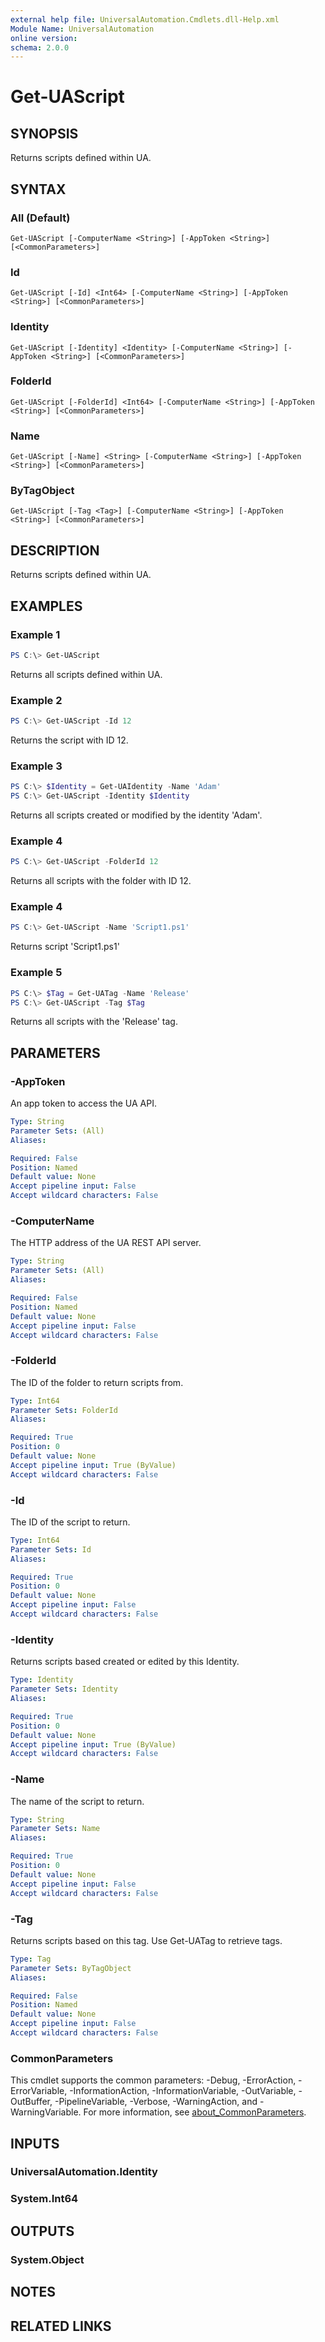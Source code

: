 ```yaml
---
external help file: UniversalAutomation.Cmdlets.dll-Help.xml
Module Name: UniversalAutomation
online version:
schema: 2.0.0
---
```


# Get-UAScript

## SYNOPSIS
Returns scripts defined within UA. 

## SYNTAX

### All (Default)
```
Get-UAScript [-ComputerName <String>] [-AppToken <String>] [<CommonParameters>]
```

### Id
```
Get-UAScript [-Id] <Int64> [-ComputerName <String>] [-AppToken <String>] [<CommonParameters>]
```

### Identity
```
Get-UAScript [-Identity] <Identity> [-ComputerName <String>] [-AppToken <String>] [<CommonParameters>]
```

### FolderId
```
Get-UAScript [-FolderId] <Int64> [-ComputerName <String>] [-AppToken <String>] [<CommonParameters>]
```

### Name
```
Get-UAScript [-Name] <String> [-ComputerName <String>] [-AppToken <String>] [<CommonParameters>]
```

### ByTagObject
```
Get-UAScript [-Tag <Tag>] [-ComputerName <String>] [-AppToken <String>] [<CommonParameters>]
```

## DESCRIPTION
Returns scripts defined within UA. 

## EXAMPLES

### Example 1
```powershell
PS C:\> Get-UAScript
```

Returns all scripts defined within UA.

### Example 2
```powershell
PS C:\> Get-UAScript -Id 12
```

Returns the script with ID 12.

### Example 3
```powershell
PS C:\> $Identity = Get-UAIdentity -Name 'Adam'
PS C:\> Get-UAScript -Identity $Identity
```

Returns all scripts created or modified by the identity 'Adam'.

### Example 4
```powershell
PS C:\> Get-UAScript -FolderId 12
```

Returns all scripts with the folder with ID 12.

### Example 4
```powershell
PS C:\> Get-UAScript -Name 'Script1.ps1'
```

Returns script 'Script1.ps1'

### Example 5
```powershell
PS C:\> $Tag = Get-UATag -Name 'Release'
PS C:\> Get-UAScript -Tag $Tag
```

Returns all scripts with the 'Release' tag. 

## PARAMETERS

### -AppToken
An app token to access the UA API. 

```yaml
Type: String
Parameter Sets: (All)
Aliases:

Required: False
Position: Named
Default value: None
Accept pipeline input: False
Accept wildcard characters: False
```

### -ComputerName
The HTTP address of the UA REST API server.

```yaml
Type: String
Parameter Sets: (All)
Aliases:

Required: False
Position: Named
Default value: None
Accept pipeline input: False
Accept wildcard characters: False
```

### -FolderId
The ID of the folder to return scripts from. 

```yaml
Type: Int64
Parameter Sets: FolderId
Aliases:

Required: True
Position: 0
Default value: None
Accept pipeline input: True (ByValue)
Accept wildcard characters: False
```

### -Id
The ID of the script to return. 

```yaml
Type: Int64
Parameter Sets: Id
Aliases:

Required: True
Position: 0
Default value: None
Accept pipeline input: False
Accept wildcard characters: False
```

### -Identity
Returns scripts based created or edited by this Identity. 

```yaml
Type: Identity
Parameter Sets: Identity
Aliases:

Required: True
Position: 0
Default value: None
Accept pipeline input: True (ByValue)
Accept wildcard characters: False
```

### -Name
The name of the script to return. 

```yaml
Type: String
Parameter Sets: Name
Aliases:

Required: True
Position: 0
Default value: None
Accept pipeline input: False
Accept wildcard characters: False
```

### -Tag
Returns scripts based on this tag. Use Get-UATag to retrieve tags. 

```yaml
Type: Tag
Parameter Sets: ByTagObject
Aliases:

Required: False
Position: Named
Default value: None
Accept pipeline input: False
Accept wildcard characters: False
```

### CommonParameters
This cmdlet supports the common parameters: -Debug, -ErrorAction, -ErrorVariable, -InformationAction, -InformationVariable, -OutVariable, -OutBuffer, -PipelineVariable, -Verbose, -WarningAction, and -WarningVariable. For more information, see [about_CommonParameters](http://go.microsoft.com/fwlink/?LinkID=113216).

## INPUTS

### UniversalAutomation.Identity

### System.Int64

## OUTPUTS

### System.Object
## NOTES

## RELATED LINKS
